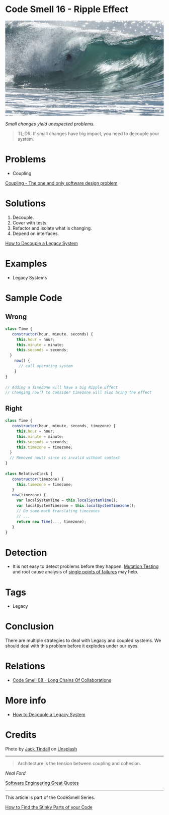 # Code Smell 16 - Ripple Effect

![Code Smell 16 - Ripple Effect](Code%20Smell%2016%20-%20Ripple%20Effect.jpg)

*Small changes yield unexpected problems.*

> TL;DR: If small changes have big impact, you need to decouple your system.

# Problems

- Coupling

[Coupling - The one and only software design problem](https://github.com/mcsee/Software-Design-Articles/tree/main/Articles/Theory/Coupling%20-%20The%20one%20and%20only%20software%20design%20problem/readme.md)

# Solutions

1. Decouple.
2. Cover with tests.
3. Refactor and isolate what is changing.
4. Depend on interfaces.

[How to Decouple a Legacy System](https://github.com/mcsee/Software-Design-Articles/tree/main/Articles/Theory/How%20to%20Decouple%20a%20Legacy%20System/readme.md)

# Examples

- Legacy Systems

# Sample Code

## Wrong

[Gist Url]: # (https://gist.github.com/mcsee/3861429b0a02eb2a3906d0f939cc1809)
```javascript
class Time {
   constructor(hour, minute, seconds) {
     this.hour = hour;    
     this.minute = minute;  
     this.seconds = seconds;  
  }
    now() {
      // call operating system
    }  
}

// Adding a TimeZone will have a big Ripple Effect
// Changing now() to consider timezone will also bring the effect
```

## Right

[Gist Url]: # (https://gist.github.com/mcsee/7fbceedcae6aae7f15d392c9bbe0ffa1)
```javascript
class Time {
   constructor(hour, minute, seconds, timezone) {
     this.hour = hour;    
     this.minute = minute;  
     this.seconds = seconds;  
     this.timezone = timezone;  
  }  
  // Removed now() since is invalid without context
}

class RelativeClock {
   constructor(timezone) {
     this.timezone = timezone;
   }
   now(timezone) {
     var localSystemTime = this.localSystemTime();
     var localSystemTimezone = this.localSystemTimezone();
     // Do some math translating timezones
     // ...
     return new Time(..., timezone);     
   }  
}
```

# Detection

- It is not easy to detect problems before they happen. [Mutation Testing](https://en.wikipedia.org/wiki/Mutation_testing) and root cause analysis of [single points of failures](https://en.wikipedia.org/wiki/Single_point_of_failure) may help.

# Tags

- Legacy

# Conclusion

There are multiple strategies to deal with Legacy and coupled systems. We should deal with this problem before it explodes under our eyes.

# Relations

- [Code Smell 08 - Long Chains Of Collaborations](https://github.com/mcsee/Software-Design-Articles/tree/main/Articles/Code%20Smells/Code%20Smell%2008%20-%20Long%20Chains%20Of%20Collaborations/readme.md)

# More info

- [How to Decouple a Legacy System](https://github.com/mcsee/Software-Design-Articles/tree/main/Articles/Theory/How%20to%20Decouple%20a%20Legacy%20System/readme.md)
 
# Credits

Photo by [Jack Tindall](https://unsplash.com/@jtindall) on [Unsplash](https://unsplash.com/s/photos/big-wave)

* * *

> Architecture is the tension between coupling and cohesion.

_Neal Ford_

[Software Engineering Great Quotes](https://github.com/mcsee/Software-Design-Articles/tree/main/Articles/Quotes/Software%20Engineering%20Great%20Quotes/readme.md)

* * *

This article is part of the CodeSmell Series.

[How to Find the Stinky Parts of your Code](https://github.com/mcsee/Software-Design-Articles/tree/main/Articles/Code%20Smells/How%20to%20Find%20the%20Stinky%20parts%20of%20your%20Code/readme.md)